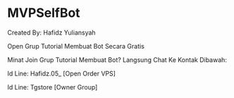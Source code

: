 # MVPSelfBot

Created By: Hafidz Yuliansyah

Open Grup Tutorial Membuat Bot Secara Gratis

Minat Join Grup Tutorial Membuat Bot? Langsung Chat Ke Kontak Dibawah:

Id Line: Hafidz.05_    [Open Order VPS]

Id Line: Tgstore    [Owner Group]
